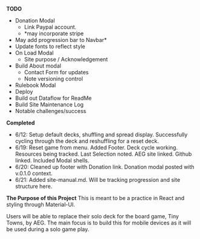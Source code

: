 **TODO**
- Donation Modal
  - Link Paypal account.
  - *may incorporate stripe
- May add progression bar to Navbar*
- Update fonts to reflect style
- On Load Modal
  - Site purpose / Acknowledgement
- Build About modal
  - Contact Form for updates
  - Note versioning control
- Rulebook Modal
- Deploy
- Build out Dataflow for ReadMe
- Build Site Maintenance Log
- Notable challenges/success

**Completed**
- 6/12: Setup default decks, shuffling and spread display.  Successfully cycling through the deck and reshuffling for a reset deck.
- 6/19: Reset game from menu.  Added Footer.  Deck cycle working.  Resources being tracked.  Last Selection noted.  AEG site linked.  Github linked.  Included Modal shells.
- 6/20: Cleaned up footer with Donation link.  Donation modal posted with v.0.1.0 context.
- 6/21: Added site-manual.md.  Will be tracking progression and site structure here.

**The Purpose of this Project**
This is meant to be a practice in React and styling through Material-UI.

Users will be able to replace their solo deck for the board game, Tiny Towns, by AEG.  The main focus is to build this for mobile devices as it will be used during a solo game play.  